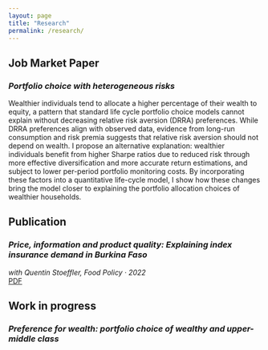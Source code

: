 ```yaml
---
layout: page
title: "Research"
permalink: /research/
---
```


## Job Market Paper

### *Portfolio choice with heterogeneous risks*  

Wealthier individuals tend to allocate a higher percentage of their wealth to equity, a pattern that standard life cycle portfolio choice models cannot explain without decreasing relative risk aversion (DRRA) preferences. While DRRA preferences align with observed data, evidence from long-run consumption and risk premia suggests that relative risk aversion should not depend on wealth. I propose an alternative explanation: wealthier individuals benefit from higher Sharpe ratios due to reduced risk through more effective diversification and more accurate return estimations, and subject to lower per-period portfolio monitoring costs. By incorporating these factors into a quantitative life-cycle model, I show how these changes bring the model closer to explaining the portfolio allocation choices of wealthier households.


## Publication

### *Price, information and product quality: Explaining index insurance demand in Burkina Faso*  
_with Quentin Stoeffler, Food Policy · 2022_  
[PDF]((https://www.sciencedirect.com/science/article/pii/S0306919221001925)) 


## Work in progress

### *Preference for wealth: portfolio choice of wealthy and upper-middle class* 


